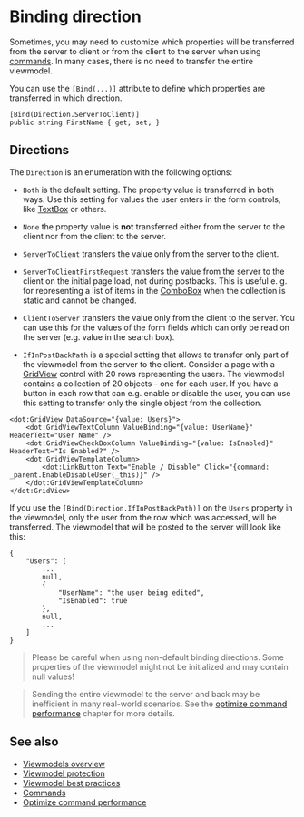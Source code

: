 # Binding direction

Sometimes, you may need to customize which properties will be transferred from the server to client or from the client to the server when using [commands](~/pages/concepts/respond-to-user-actions/commands). In many cases, there is no need to transfer the entire viewmodel. 

You can use the `[Bind(...)]` attribute to define which properties are transferred in which direction. 

```CSHARP
[Bind(Direction.ServerToClient)]
public string FirstName { get; set; }
```

## Directions

The `Direction` is an enumeration with the following options:

* `Both` is the default setting. The property value is transferred in both ways. Use this setting for values the user enters in the form controls, like [TextBox](~/controls/builtin/TextBox) or others.

* `None` the property value is **not** transferred either from the server to the client nor from the client to the server.

* `ServerToClient` transfers the value only from the server to the client. 

* `ServerToClientFirstRequest` transfers the value from the server to the client on the initial page load, not during postbacks. This is useful e. g. for representing a list of items in the [ComboBox](~/controls/builtin/ComboBox) when the collection is static and cannot be changed. 

* `ClientToServer` transfers the value only from the client to the server. You can use this for the values of the form fields which can only be read on the server (e.g. value in the search box). 

* `IfInPostBackPath` is a special setting that allows to transfer only part of the viewmodel from the server to the client. Consider a page with a [GridView](~/controls/builtin/GridView) control with 20 rows representing the users. The viewmodel contains a collection of 20 objects - one for each user. If you have a button in each row that can e.g. enable or disable the user, you can use this setting to transfer only the single object from the collection.

```DOTHTML
<dot:GridView DataSource="{value: Users}">
    <dot:GridViewTextColumn ValueBinding="{value: UserName}" HeaderText="User Name" />
    <dot:GridViewCheckBoxColumn ValueBinding="{value: IsEnabled}" HeaderText="Is Enabled?" />
    <dot:GridViewTemplateColumn>
        <dot:LinkButton Text="Enable / Disable" Click="{command: _parent.EnableDisableUser(_this)}" />
    </dot:GridViewTemplateColumn>
</dot:GridView>
```

If you use the `[Bind(Direction.IfInPostBackPath)]` on the `Users` property in the viewmodel, only the user from the row which was accessed, will be transferred. The viewmodel that will be posted to the server will look like this:

```
{
    "Users": [
        ...
        null,
        { 
            "UserName": "the user being edited",
            "IsEnabled": true
        },
        null,
        ...
    ]
}
```

> Please be careful when using non-default binding directions. Some properties of the viewmodel might not be initialized and may contain null values!

> Sending the entire viewmodel to the server and back may be inefficient in many real-world scenarios. See the [optimize command performance](~/pages/concepts/respond-to-user-actions/optimize-command-performance) chapter for more details.

## See also

* [Viewmodels overview](overview)
* [Viewmodel protection](viewmodel-protection)
* [Viewmodel best practices](work-with-data/best-practices)
* [Commands](~/pages/concepts/respond-to-user-actions/commands)
* [Optimize command performance](~/pages/concepts/respond-to-user-actions/optimize-command-performance)